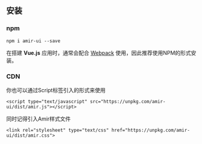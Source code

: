 <docs-header :active="headerActive"></docs-header>

<div class="docs-container">
	<docs-sidebar :active="sidebarActive"></docs-sidebar>
	<div class="docs-content">

## 安装

### npm

	npm i amir-ui --save

在搭建 **Vue.js** 应用时，通常会配合 [Webpack](https://webpack.js.org/) 使用，因此推荐使用NPM的形式安装。

### CDN

你也可以通过Script标签引入的形式来使用

	<script type="text/javascript" src="https://unpkg.com/amir-ui/dist/amir.js"></script>

同时记得引入Amir样式文件

	<link rel="stylesheet" type="text/css" href="https://unpkg.com/amir-ui/dist/amir.css">

<router-view></router-view>

<script>
	export default {
		data() {
			return {
				sidebarActive: '/#/docs',
				headerActive: 'docs'
			}
		}
	}
</script>

</div>
</div>

